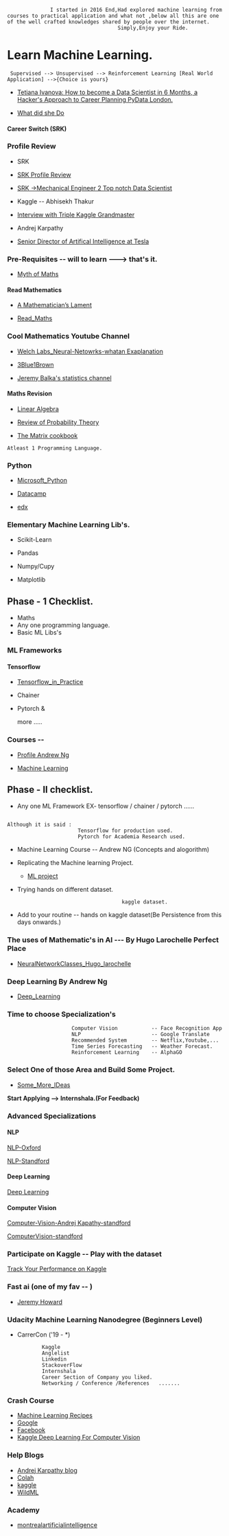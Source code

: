 
                              
                  I started in 2016 End,Had explored machine learning from courses to practical application and what not ,below all this are one of the well crafted knowledges shared by people over the internet.
                                        Simply,Enjoy your Ride.

# Learn Machine Learning.

     Supervised --> Unsupervised --> Reinforcement Learning [Real World Application] -->{Choice is yours}
    
- [Tetiana Ivanova: How to become a Data Scientist in 6 Months, a Hacker's Approach to Career Planning
PyData London.](https://www.youtube.com/watch?v=rIofV14c0tc)

- [What did she Do](https://www.slideshare.net/TetianaIvanova2/how-to-become-a-data-scientist-in-6-months)

#### Career Switch (SRK)


### Profile Review

- SRK 

- [SRK Profile Review](https://in.linkedin.com/in/sudalairajkumar)

- [SRK ->Mechanical Engineer 2 Top notch Data Scientist](https://www.youtube.com/watch?v=PJs_2Kyw_RQ)

- Kaggle -- Abhisekh Thakur

- [Interview with Triple Kaggle Grandmaster](https://www.youtube.com/watch?v=8lniZVqRLA0)

- Andrej Karpathy

- [Senior Director of Artifical Intelligence at Tesla](https://www.linkedin.com/in/andrej-karpathy-9a650716)
          
### Pre-Requisites -- will to learn ---> that's it.

- [Myth of Maths](https://www.theatlantic.com/education/archive/2013/10/the-myth-of-im-bad-at-math/280914/)

#### Read Mathematics 

- [A Mathematician’s Lament](https://www.maa.org/external_archive/devlin/LockhartsLament.pdf)

- [Read_Maths](http://www.people.vcu.edu/~dcranston/490/handouts/math-read.html)



### Cool Mathematics Youtube Channel

- [Welch Labs_Neural-Netowrks-whatan Exaplanation](https://www.youtube.com/user/Taylorns34/playlists)

- [3Blue1Brown](https://www.youtube.com/channel/UCYO_jab_esuFRV4b17AJtAw/playlists)

- [Jeremy Balka's statistics channel](https://www.youtube.com/user/jbstatistics/playlists)

#### Maths Revision

- [Linear Algebra](http://cs229.stanford.edu/section/cs229-linalg.pdf)

- [Review of Probability Theory](http://cs229.stanford.edu/section/cs229-prob.pdf)

- [The Matrix cookbook](http://www2.imm.dtu.dk/pubdb/views/edoc_download.php/3274/pdf/imm3274.pdf)

```
Atleast 1 Programming Language.
```

### Python

- [Microsoft_Python](https://www.youtube.com/watch?v=jFCNu1-Xdsw&list=PLlrxD0HtieHhS8VzuMCfQD4uJ9yne1mE6)

- [Datacamp](https://www.datacamp.com/courses/intro-to-python-for-data-science)

- [edx](https://www.edx.org/course/introduction-python-data-science-2)

### Elementary Machine Learning Lib's.

- Scikit-Learn

- Pandas

- Numpy/Cupy

- Matplotlib

## Phase - 1 Checklist.

- Maths
- Any one programming language.
- Basic ML Libs's

### ML Frameworks

####  Tensorflow

- [Tensorflow_in_Practice](https://www.coursera.org/specializations/tensorflow-in-practice)

- Chainer

- Pytorch &

  more .....

### Courses -- 

- [Profile Andrew Ng](https://www.coursera.org/instructor/andrewng)

- [Machine Learning](https://www.coursera.org/learn/machine-learning)

## Phase - II checklist.

- Any one ML Framework EX- tensorflow / chainer / pytorch ......

```

Although it is said : 
                       Tensorflow for production used.
                       Pytorch for Academia Research used.
```
- Machine Learning Course -- Andrew NG (Concepts and alogorithm)

- Replicating the Machine learning Project.
  - [ML project](https://www.eduonix.com/learn-machine-learning-by-building-projects)

- Trying hands on different dataset.

                                        kaggle dataset.
                                        
- Add to your routine -- hands on kaggle dataset(Be Persistence from this days onwards.)                                         
                                        
### The uses of Mathematic's in AI --- By Hugo Larochelle Perfect Place 

- [NeuralNetworkClasses_Hugo_larochelle](https://www.youtube.com/playlist?list=PL6Xpj9I5qXYEcOhn7TqghAJ6NAPrNmUBH)

### Deep Learning By Andrew Ng

- [Deep_Learning](https://www.coursera.org/specializations/deep-learning)

### Time to choose Specialization's
                    
                         Computer Vision           -- Face Recognition App
                         NLP                       -- Google Translate 
                         Recommended System        -- Netflix,Youtube,...
                         Time Series Forecasting   -- Weather Forecast.
                         Reinforcement Learning    -- AlphaGO
                          


### Select One of those Area and Build Some Project.

- [Some_More_IDeas](https://github.com/NirantK/awesome-project-ideas)


**Start Applying --> Internshala.(For Feedback)**

### Advanced Specializations

#### NLP

[NLP-Oxford](https://www.youtube.com/playlist?list=PL613dYIGMXoZBtZhbyiBqb0QtgK6oJbpm)

[NLP-Standford](https://www.youtube.com/playlist?list=PLoROMvodv4rOhcuXMZkNm7j3fVwBBY42z)

#### Deep Learning

[Deep Learning](https://www.youtube.com/playlist?list=PLjK8ddCbDMphIMSXn-w1IjyYpHU3DaUYw)

#### Computer Vision

[Computer-Vision-Andrej Kapathy-standford](https://www.youtube.com/playlist?list=PLkt2uSq6rBVctENoVBg1TpCC7OQi31AlC)

[ComputerVision-standford](https://www.youtube.com/playlist?list=PL3FW7Lu3i5JvHM8ljYj-zLfQRF3EO8sYv)

### Participate on Kaggle -- Play with the dataset 

[Track Your Performance on Kaggle](https://www.kaggle.com/progression)

### Fast ai (one of my fav -- )

- [Jeremy Howard](https://www.fast.ai/)

### Udacity Machine Learning Nanodegree (Beginners Level)
 
 
- CarrerCon ('19 - *)

              Kaggle
              Anglelist
              Linkedin
              StackoverFlow
              Internshala
              Career Section of Company you liked.
              Networking / Conference /References   .......
              
### Crash Course 

- [Machine Learning Recipes](https://www.youtube.com/playlist?list=PLOU2XLYxmsIIuiBfYad6rFYQU_jL2ryal)
- [Google](https://developers.google.com/machine-learning/crash-course/exercises)
- [Facebook](https://research.fb.com/blog/2018/05/the-facebook-field-guide-to-machine-learning-video-series/)
- [Kaggle Deep Learning For Computer Vision](https://www.kaggle.com/dansbecker/intro-to-dl-for-computer-vision)


### Help Blogs

- [Andrej Karpathy blog](http://karpathy.github.io/)
- [Colah](http://colah.github.io/)
- [kaggle](http://blog.kaggle.com/)
- [WildML](http://www.wildml.com/deep-learning-glossary/)

### Academy

- [montrealartificialintelligence](https://montrealartificialintelligence.com/academy/)
